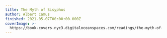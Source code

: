 ```yaml
---
title: The Myth of Sisyphus
author: Albert Camus
finished: 2021-05-07T00:00:00.000Z
coverImage: >-
  https://book-covers.nyc3.digitaloceanspaces.com/readings/the-myth-of-sisyphus-01.jpg
---
```

